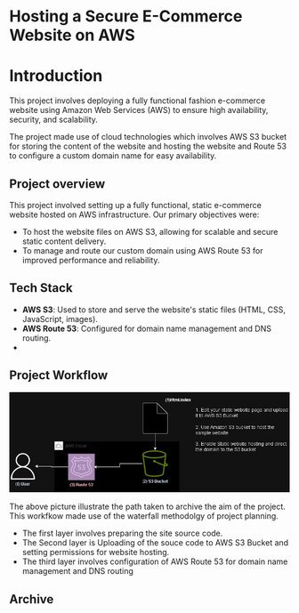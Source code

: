 # Hosting a Secure E-Commerce Website on AWS

# Introduction

This project involves deploying a fully functional fashion e-commerce website using Amazon Web Services (AWS) to ensure high availability, security, and scalability.

The project made use of cloud technologies which involves AWS S3 bucket for storing the content of the website and hosting the website and Route 53 to configure a custom domain name for easy availability.

## Project overview

This project involved setting up a fully functional, static e-commerce website hosted on AWS infrastructure. Our primary objectives were:
- To host the website files on AWS S3, allowing for scalable and secure static content delivery.
- To manage and route our custom domain using AWS Route 53 for improved performance and reliability.

## Tech Stack

- **AWS S3**: Used to store and serve the website's static files (HTML, CSS, JavaScript, images).
- **AWS Route 53**: Configured for domain name management and DNS routing.
- 
## Project Workflow

![Alt pic](Pic/IMG_20241105_231955_839.jpg)

The above picture illustrate the path taken to archive the aim of the project. This workfkow made use of the waterfall methodolgy of project planning. 

- The first layer involves preparing the site source code. 
- The Second layer is Uploading of the souce code to AWS S3    Bucket and setting permissions for website hosting.
- The third layer involves configuration of AWS Route 53 for domain name management and DNS routing 

## Archive

